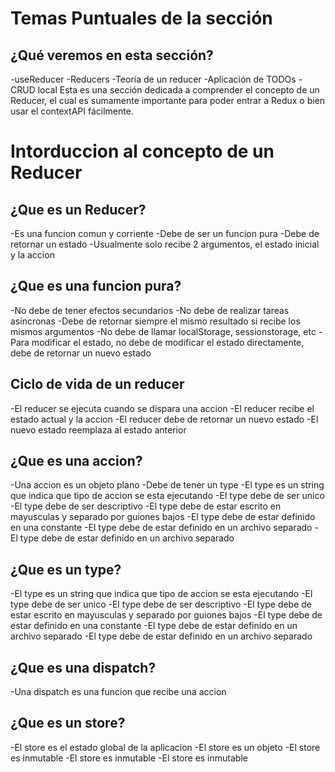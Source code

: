 # Temas Puntuales de la sección

## ¿Qué veremos en esta sección?

-useReducer
-Reducers
-Teoría de un reducer
-Aplicación de TODOs
-CRUD local
Esta es una sección dedicada a comprender el concepto de un Reducer, el cual es sumamente importante para poder entrar a Redux o bien usar el contextAPI fácilmente.

# Intorduccion al concepto de un Reducer

## ¿Que es un Reducer?

-Es una funcion comun y corriente
-Debe de ser un funcion pura
-Debe de retornar un estado
-Usualmente solo recibe 2 argumentos, el estado inicial y la accion

## ¿Que es una funcion pura?

-No debe de tener efectos secundarios
-No debe de realizar tareas asincronas
-Debe de retornar siempre el mismo resultado si recibe los mismos argumentos
-No debe de llamar localStorage, sessionstorage, etc
-Para modificar el estado, no debe de modificar el estado directamente, debe de retornar un nuevo estado

## Ciclo de vida de un reducer

-El reducer se ejecuta cuando se dispara una accion
-El reducer recibe el estado actual y la accion
-El reducer debe de retornar un nuevo estado
-El nuevo estado reemplaza al estado anterior

## ¿Que es una accion?

-Una accion es un objeto plano
-Debe de tener un type
-El type es un string que indica que tipo de accion se esta ejecutando
-El type debe de ser unico
-El type debe de ser descriptivo
-El type debe de estar escrito en mayusculas y separado por guiones bajos
-El type debe de estar definido en una constante
-El type debe de estar definido en un archivo separado
-El type debe de estar definido en un archivo separado

## ¿Que es un type?

-El type es un string que indica que tipo de accion se esta ejecutando
-El type debe de ser unico
-El type debe de ser descriptivo
-El type debe de estar escrito en mayusculas y separado por guiones bajos
-El type debe de estar definido en una constante
-El type debe de estar definido en un archivo separado
-El type debe de estar definido en un archivo separado

## ¿Que es una dispatch?

-Una dispatch es una funcion que recibe una accion

## ¿Que es un store?

-El store es el estado global de la aplicacion
-El store es un objeto
-El store es inmutable
-El store es inmutable
-El store es inmutable
